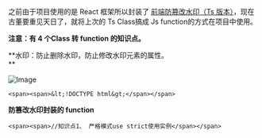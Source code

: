 之前由于项目使用的是 React 框架所以封装了 [前端防篡改水印（Ts 版本）](http://mp.weixin.qq.com/s?__biz=MzkyMjIwMTU2NA==&mid=2247483905&idx=1&sn=b5eff02eb38170ece37db5c4439c2a19&chksm=c1f6beb2f68137a4f43c26df8ba0ad9deecba17809e893da58dadedef95c02cb48780a69d40b&scene=21#wechat_redirect)，现在古董要重见天日了，就将上次的 Ts Class搞成 Js function的方式在项目中使用。  

**注意：有 4 个Class 转 function 的知识点。**

**水印：防止删除水印，防止修改水印元素的属性。  
**

![Image](https://mmbiz.qpic.cn/sz_mmbiz_png/dLtTnNkuaUytljEtT1BfJsUJLdYicoaCZC3lDzVCClUZFxI0mcZ0PLeicHHQxYoSUJ3whOSnhY0ARV8lAKWEysoA/640?wx_fmt=png&from=appmsg&tp=webp&wxfrom=5&wx_lazy=1&wx_co=1)

```
<span><span>&lt;!DOCTYPE html&gt;</span></span>
```

**防篡改水印封装的 function**  

```
<span><span>//知识点1、 严格模式use strict使用实例</span></span>
```